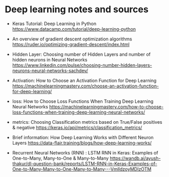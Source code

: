 # Deep learning notes and sources


- Keras Tutorial: Deep Learning in Python
https://www.datacamp.com/tutorial/deep-learning-python


- An overview of gradient descent optimization algorithms
https://ruder.io/optimizing-gradient-descent/index.html

- Hidden Layer: Choosing number of Hidden Layers and number of hidden neurons in Neural Networks
https://www.linkedin.com/pulse/choosing-number-hidden-layers-neurons-neural-networks-sachdev/

- Activation: How to Choose an Activation Function for Deep Learning 
https://machinelearningmastery.com/choose-an-activation-function-for-deep-learning/

- loss: How to Choose Loss Functions When Training Deep Learning Neural Networks
https://machinelearningmastery.com/how-to-choose-loss-functions-when-training-deep-learning-neural-networks/

- metrics: Choosing Classification metrics based on True/False positives & negative
https://keras.io/api/metrics/classification_metrics/

- Brief information: How Deep Learning Works with Different Neuron Layers
https://data-flair.training/blogs/how-deep-learning-works/

- Recurrent Neural Networks (RNN) : LSTM RNN in Keras: Examples of One-to-Many, Many-to-One & Many-to-Many
https://wandb.ai/ayush-thakur/dl-question-bank/reports/LSTM-RNN-in-Keras-Examples-of-One-to-Many-Many-to-One-Many-to-Many---VmlldzoyMDIzOTM


